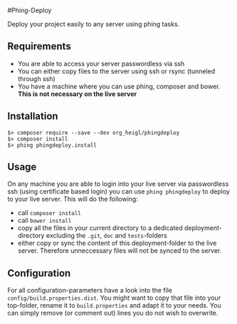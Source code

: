 #Phing-Deploy

Deploy your project easily to any server using phing tasks.

## Requirements

* You are able to access your server passwordless via ssh
* You can either copy files to the server using ssh or rsync (tunneled through ssh)
* You have a machine where you can use phing, composer and bower. **This is not necessary on the live server**

## Installation

    $> composer require --save --dev org_heigl/phingdeploy
    $> composer install
    $> phing phingdeploy.install

## Usage

On any machine you are able to login into your live server via passwordless ssh
(using certificate based login) you can use ```phing phingdeploy``` to deploy to your
live server. This will do the following:

* call ```composer install```
* call ```bower install```
* copy all the files in your current directory to a dedicated deployment-directory
  excluding the ```.git```, ```doc``` and ```tests```-folders
* either copy or sync the content of this deployment-folder to the live server.
  Therefore unneccessary files will not be synced to the server.


## Configuration

For all configuration-parameters have a look into the file ```config/build.properties.dist```.
You might want to copy that file into your top-folder, rename it to ```build.properties```
and adapt it to your needs. You can simply remove (or comment out) lines you do not wish to overwrite.